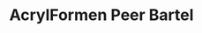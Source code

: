 ---
title: "AcrylFormen Peer Bartel"
url: /berlin/acrylformen-peer-bartel/
shop: Raumausstattung
---